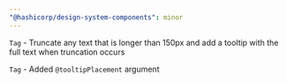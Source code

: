 ```yaml
---
"@hashicorp/design-system-components": minor
---
```


`Tag` - Truncate any text that is longer than 150px and add a tooltip with the full text when truncation occurs

`Tag` - Added `@tooltipPlacement` argument
